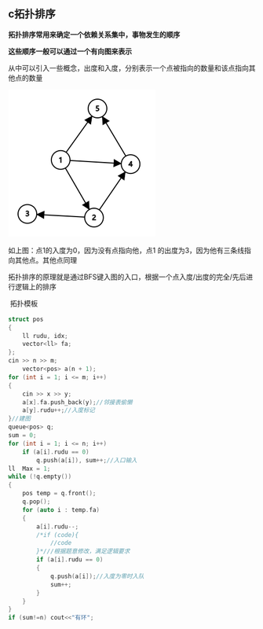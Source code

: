 ## 				c拓扑排序

**拓扑排序常用来确定一个依赖关系集中，事物发生的顺序**

**这些顺序一般可以通过一个有向图来表示**

从中可以引入一些概念，出度和入度，分别表示一个点被指向的数量和该点指向其他点的数量

![有向图示意](https://github.com/ManInM00N/algorithm-picture/blob/main/%E6%9C%89%E5%90%91%E5%9B%BE%E7%A4%BA%E6%84%8F.png)

如上图：点1的入度为0，因为没有点指向他，点1 的出度为3，因为他有三条线指向其他点。其他点同理

拓扑排序的原理就是通过BFS键入图的入口，根据一个点入度/出度的完全/先后进行逻辑上的排序

​																	拓扑模板

```c++
struct pos
{
    ll rudu, idx;
    vector<ll> fa;
};
cin >> n >> m;
    vector<pos> a(n + 1);
for (int i = 1; i <= m; i++)
{
    cin >> x >> y;
   	a[x].fa.push_back(y);//邻接表偷懒
    a[y].rudu++;//入度标记
}//建图
queue<pos> q;
sum = 0;
for (int i = 1; i <= n; i++)
    if (a[i].rudu == 0)
        q.push(a[i]), sum++;//入口输入
ll  Max = 1;
while (!q.empty())
{
    pos temp = q.front();
    q.pop();
    for (auto i : temp.fa)
    {
        a[i].rudu--;
        /*if (code){
            //code
        }*///根据题意修改，满足逻辑要求
        if (a[i].rudu == 0)
        {
            q.push(a[i]);//入度为零时入队
            sum++;
        }
    }
}
if (sum!=n) cout<<"有环";
```

